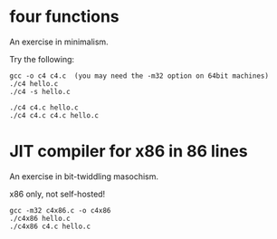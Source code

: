 four functions
========================

An exercise in minimalism.

Try the following:

    gcc -o c4 c4.c  (you may need the -m32 option on 64bit machines)
    ./c4 hello.c
    ./c4 -s hello.c
    
    ./c4 c4.c hello.c
    ./c4 c4.c c4.c hello.c


JIT compiler for x86 in 86 lines
========================================

An exercise in bit-twiddling masochism.

x86 only, not self-hosted!

    gcc -m32 c4x86.c -o c4x86
    ./c4x86 hello.c
    ./c4x86 c4.c hello.c
